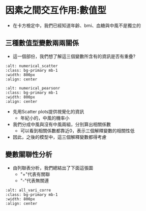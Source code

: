 因素之間交互作用:數值型
=======================
- 在卡方檢定中，我們已經知道年齡、bmi、血糖與中風不是獨立的

## 三種數值型變數兩兩關係
- 這一個部份，我們想了解這三個變數所含有的資訊是否有重疊?
```{image} ./images/numerical_scatter.png
:alt: numerical_scatter
:class: bg-primary mb-1
:width: 800px
:align: center
```

```{image} ./images/numerical_pearsonr.png
:alt: numerical_pearsonr
:class: bg-primary mb-1
:width: 800px
:align: center
```
- 先用Scatter plots提供視覺化的資訊
    - 年紀小的，中風的機率小
- 我們分成中風與沒有中風兩組，分別算出相關係數
   - 可以看到相關係數都靠近0，表示三個解釋變數的相關性低
- 因此，之後的模型中，這三個解釋變數都得考慮

## 變數關聯性分析
- 由列聯表分析，我們總結出了下面這張圖
   - "+"代表有關聯
   - "-"代表無關連 
```{image} ./images/all_vari_corre.jpg
:alt: all_vari_corre
:class: bg-primary mb-1
:width: 800px
:align: center
```
